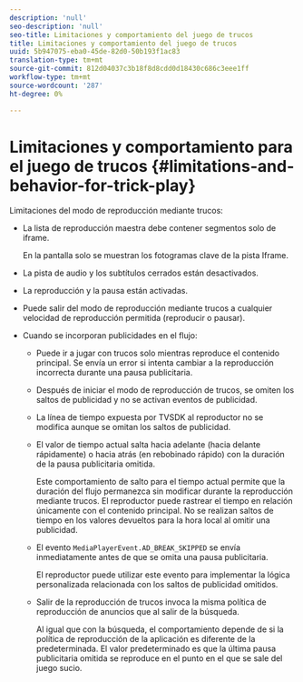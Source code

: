 ```yaml
---
description: 'null'
seo-description: 'null'
seo-title: Limitaciones y comportamiento del juego de trucos
title: Limitaciones y comportamiento del juego de trucos
uuid: 5b947075-eba0-45de-82d0-50b193f1ac83
translation-type: tm+mt
source-git-commit: 812d04037c3b18f8d8cdd0d18430c686c3eee1ff
workflow-type: tm+mt
source-wordcount: '287'
ht-degree: 0%

---
```



# Limitaciones y comportamiento para el juego de trucos {#limitations-and-behavior-for-trick-play}

<!--<a id="section_2BC43539C5C142E085D06A7E35C76726"></a>-->

Limitaciones del modo de reproducción mediante trucos:

* La lista de reproducción maestra debe contener segmentos solo de iframe.

   En la pantalla solo se muestran los fotogramas clave de la pista Iframe.
* La pista de audio y los subtítulos cerrados están desactivados.
* La reproducción y la pausa están activadas.
* Puede salir del modo de reproducción mediante trucos a cualquier velocidad de reproducción permitida (reproducir o pausar).
* Cuando se incorporan publicidades en el flujo:

   * Puede ir a jugar con trucos solo mientras reproduce el contenido principal. Se envía un error si intenta cambiar a la reproducción incorrecta durante una pausa publicitaria.
   * Después de iniciar el modo de reproducción de trucos, se omiten los saltos de publicidad y no se activan eventos de publicidad.
   * La línea de tiempo expuesta por TVSDK al reproductor no se modifica aunque se omitan los saltos de publicidad.
   * El valor de tiempo actual salta hacia adelante (hacia delante rápidamente) o hacia atrás (en rebobinado rápido) con la duración de la pausa publicitaria omitida.

      Este comportamiento de salto para el tiempo actual permite que la duración del flujo permanezca sin modificar durante la reproducción mediante trucos. El reproductor puede rastrear el tiempo en relación únicamente con el contenido principal. No se realizan saltos de tiempo en los valores devueltos para la hora local al omitir una publicidad.
   * El evento `MediaPlayerEvent.AD_BREAK_SKIPPED` se envía inmediatamente antes de que se omita una pausa publicitaria.

      El reproductor puede utilizar este evento para implementar la lógica personalizada relacionada con los saltos de publicidad omitidos.

   * Salir de la reproducción de trucos invoca la misma política de reproducción de anuncios que al salir de la búsqueda.

      Al igual que con la búsqueda, el comportamiento depende de si la política de reproducción de la aplicación es diferente de la predeterminada. El valor predeterminado es que la última pausa publicitaria omitida se reproduce en el punto en el que se sale del juego sucio.


